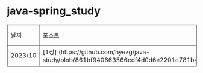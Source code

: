 # java-spring_study
<table border="1">
<tbody>
  <tr>
    <td>날짜</td>
    <td>포스트</td>
    <td>태그</td>
    <td>작성</td>
  </tr>
  <tr>
    <td>2023/10</td>
    <td>[1장] (https://github.com/hyezg/java-study/blob/861bf940663566cdf4d0d6e2201c781baab15bce/book/week02_%EC%8B%A0.md)</td>
    <td>ㄴ</td>
    <td>정리</td>
  </tr>
</tbody>
